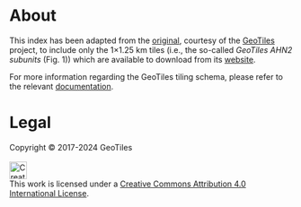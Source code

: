 # About

This index has been adapted from the [original](https://static.fwrite.org/2023/01/AHN_subunits_GeoTiles.zip), courtesy
of the [GeoTiles](https://weblog.fwrite.org/geotiles/) project, to include only the 1×1.25 km tiles (i.e., the so-called
*GeoTiles AHN2 subunits* (Fig. 1)) which are available to download from
its [website](https://geotiles.citg.tudelft.nl/).

For more information regarding the GeoTiles tiling schema, please refer to the
relevant [documentation](https://weblog.fwrite.org/kaartbladen/).

# Legal

Copyright © 2017-2024 GeoTiles
<br>
<br>
<a rel="license" href="https://creativecommons.org/licenses/by/4.0/">
<img alt="Creative Commons License" style="border-width:0; height: 31px" src="https://mirrors.creativecommons.org/presskit/buttons/88x31/svg/by.svg" />
</a>
<br>
This work is licensed under a <a rel="license" href="https://creativecommons.org/licenses/by/4.0/">Creative Commons
Attribution 4.0 International License</a>.
